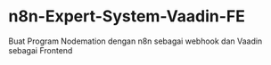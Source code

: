 # n8n-Expert-System-Vaadin-FE
Buat Program Nodemation dengan n8n sebagai webhook dan Vaadin sebagai Frontend

